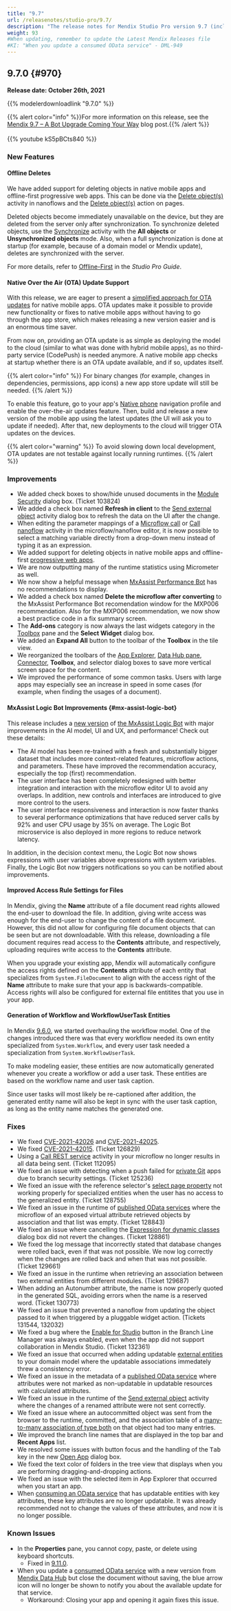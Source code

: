```yaml
---
title: "9.7"
url: /releasenotes/studio-pro/9.7/
description: "The release notes for Mendix Studio Pro version 9.7 (including all patches) with details on new features, bug fixes, and known issues."
weight: 93
#When updating, remember to update the Latest Mendix Releases file
#KI: "When you update a consumed OData service" - DML-949
---
```


## 9.7.0 {#970}

**Release date: October 26th, 2021**

{{% modelerdownloadlink "9.7.0" %}}

{{% alert color="info" %}}For more information on this release, see the [Mendix 9.7 – A Bot Upgrade Coming Your Way](https://www.mendix.com/blog/mendix-9-7-a-bot-upgrade-coming-your-way/) blog post.{{% /alert %}}<br />
<br />
{{% youtube kS5pBCts840 %}}

### New Features

#### Offline Deletes

We have added support for deleting objects in native mobile apps and offline-first progressive web apps. This can be done via the [Delete object(s)](/refguide/deleting-objects/#delete-in-nano) activity in nanoflows and the [Delete object(s)](/refguide/deleting-objects/#action) action on pages.

Deleted objects become immediately unavailable on the device, but they are deleted from the server only after synchronization. To synchronize deleted objects, use the [Synchronize](/refguide/synchronize/) activity with the **All objects** or **Unsynchronized objects** mode. Also, when a full synchronization is done at startup (for example, because of a domain model or Mendix update), deletes are synchronized with the server.

For more details, refer to [Offline-First](/refguide/offline-first/) in the *Studio Pro Guide*.

#### Native Over the Air (OTA) Update Support

With this release, we are eager to present a [simplified approach for OTA updates](/refguide/mobile/distributing-mobile-apps/overtheair-updates/) for native mobile apps. OTA updates make it possible to provide new functionality or fixes to native mobile apps without having to go through the app store, which makes releasing a new version easier and is an enormous time saver.

From now on, providing an OTA update is as simple as deploying the model to the cloud (similar to what was done with hybrid mobile apps), as no third-party service (CodePush) is needed anymore. A native mobile app checks at startup whether there is an OTA update available, and if so, updates itself. 

{{% alert color="info" %}}
For binary changes (for example, changes in dependencies, permissions, app icons) a new app store update will still be needed.
{{% /alert %}}

To enable this feature, go to your app's [Native phone](/refguide/navigation/#native-phone) navigation profile and enable the over-the-air updates feature. Then, build and release a new version of the mobile app using the latest updates (the UI will ask you to update if needed). After that, new deployments to the cloud will trigger OTA updates on the devices.

{{% alert color="warning" %}}
To avoid slowing down local development, OTA updates are not testable against locally running runtimes.
{{% /alert %}}

### Improvements

* We added check boxes to show/hide unused documents in the [Module Security](/refguide/module-security/) dialog box. (Ticket 103824)
* We added a check box named **Refresh in client** to the [Send external object](/refguide/send-external-object/) activity dialog box to refresh the data on the UI after the change.
* When editing the parameter mappings of a [Microflow call](/refguide/microflow-call/) or [Call nanoflow](/refguide/nanoflow-call/) activity in the microflow/nanoflow editor, it is now possible to select a matching variable directly from a drop-down menu instead of typing it as an expression.
* We added support for deleting objects in native mobile apps and offline-first [progressive web apps](/refguide/progressive-web-app/).
* We are now outputting many of the runtime statistics using Micrometer as well.
* We now show a helpful message when [MxAssist Performance Bot](/refguide/mx-assist-performance-bot/) has no recommendations to display.
* We added a check box named **Delete the microflow after converting** to the MxAssist Performance Bot recomendation window for the MXP006 recommendation. Also for the MXP006 recommendation, we now show a best practice code in a fix summary screen.
* The **Add-ons** category is now always the last widgets category in the [Toolbox](/refguide/view-menu/#toolbox) pane and the **Select Widget** dialog box.
* We added an **Expand All** button to the toolbar of the **Toolbox** in the tile view.
* We reorganized the toolbars of the [App Explorer](/refguide/app-explorer/), [Data Hub pane](/refguide/data-hub-pane/), [Connector](/refguide/view-menu/#connector), **Toolbox**, and selector dialog boxes to save more vertical screen space for the content.
* We improved the performance of some common tasks. Users with large apps may especially see an increase in speed in some cases (for example, when finding the usages of a document).

#### MxAssist Logic Bot Improvements {#mx-assist-logic-bot}

This release includes a [new version](https://www.mendix.com/blog/mendix-mxassist-logic-bot-upgrade/) of [the MxAssist Logic Bot](/refguide/mx-assist-logic-bot/) with major improvements in the AI model, UI and UX, and performance! Check out these details:

* The AI model has been re-trained with a fresh and substantially bigger dataset that includes more context-related features, microflow actions, and parameters. These have improved the recommendation accuracy, especially the top (first) recommendation.
* The user interface has been completely redesigned with better integration and interaction with the microflow editor UI to avoid any overlaps. In addition, new controls and interfaces are introduced to give more control to the users. 
* The user interface responsiveness and interaction is now faster thanks to several performance optimizations that have reduced server calls by 92% and user CPU usage by 35% on average. The Logic Bot microservice is also deployed in more regions to reduce network latency.

In addition, in the decision context menu, the Logic Bot now shows expressions with user variables above expressions with system variables. Finally, the Logic Bot now triggers notifications so you can be notified about improvements.

#### Improved Access Rule Settings for Files

In Mendix, giving the **Name** attribute of a file document read rights allowed the end-user to download the file. In addition, giving write access was enough for the end-user to change the content of a file document. However, this did not allow for configuring file document objects that can be seen but are not downloadable. With this release, downloading a file document requires read access to the **Contents** attribute, and respectively, uploading requires write access to the **Contents** attribute.

When you upgrade your existing app, Mendix will automatically configure the access rights defined on the **Contents** attribute of each entity that specializes from `System.FileDocument` to align with the access right of the **Name** attribute to make sure that your app is backwards-compatible. Access rights will also be configured for external file entitites that you use in your app.

#### Generation of Workflow and WorkflowUserTask Entities

In Mendix [9.6.0](/releasenotes/studio-pro/9.6/#960), we started overhauling the workflow model. One of the changes introduced there was that every workflow needed its own entity specialized from `System.Workflow`, and every user task needed a specialization from `System.WorkflowUserTask`. 

To make modeling easier, these entities are now automatically generated whenever you create a workflow or add a user task. These entities are based on the workflow name and user task caption. 

Since user tasks will most likely be re-captioned after addition, the generated entity name will also be kept in sync with the user task caption, as long as the entity name matches the generated one.

### Fixes

* We fixed [CVE-2021-42026](/releasenotes/security-advisories/#42026) and [CVE-2021-42025](/releasenotes/security-advisories/#42025).
* We fixed [CVE-2021-42015](/releasenotes/security-advisories/#42015). (Ticket 126829)
* Using a [Call REST service](/refguide/call-rest-action/) activity in your microflow no longer results in all data being sent. (Ticket 112095)
* We fixed an issue with detecting when a push failed for [private Git](/refguide/branch-line-manager-dialog/#byo-server-app) apps due to branch security settings. (Ticket 125236)
* We fixed an issue with the reference selector's [select page property](/refguide/reference-selector/#select-page) not working properly for specialized entities when the user has no access to the generalized entity. (Ticket 128755)
* We fixed an issue in the runtime of [published OData services](/refguide/published-odata-services/) where the microflow of an exposed virtual attribute retrieved objects by association and that list was empty. (Ticket 128843)
* We fixed an issue where cancelling the [Expression for dynamic classes](/refguide/common-widget-properties/#dynamicclasses) dialog box did not revert the changes. (Ticket 128861)
* We fixed the log message that incorrectly stated that database changes were rolled back, even if that was not possible. We now log correctly when the changes are rolled back and when that was not possible.  (Ticket 129661)
* We fixed an issue in the runtime when retrieving an association between two external entities from different modules. (Ticket 129687)
* When adding an Autonumber attribute, the name is now properly quoted in the generated SQL, avoiding errors when the name is a reserved word. (Ticket 130773)
* We fixed an issue that prevented a nanoflow from updating the object passed to it when triggered by a pluggable widget action. (Tickets 131544, 132032)
* We fixed a bug where the [Enable for Studio](/refguide/collaborative-development/#managing-studio) button in the Branch Line Manager was always enabled, even when the app did not support collaboration in Mendix Studio. (Ticket 132361)
* We fixed an issue that occurred when adding updatable [external entities](/refguide/external-entities/) to your domain model where the updatable associations immedately threw a consistency error.
* We fixed an issue in the metadata of a [published OData service](/refguide/published-odata-services/) where attributes were not marked as non-updatable in updatable resources with calculated attributes.
* We fixed an issue in the runtime of the [Send external object](/refguide/send-external-object/) activity where the changes of a renamed attribute were not sent correctly. 
* We fixed an issue where an autocommitted object was sent from the browser to the runtime, committed, and the association table of a [many-to-many association of type both](/refguide/associations/#many-to-many-both) on that object had too many entries.
* We improved the branch line names that are displayed in the top bar and **Recent Apps** list.
* We resolved some issues with button focus and the handling of the <kbd>Tab</kbd> key in the new [Open App](/refguide/open-app-dialog/) dialog box.
* We fixed the text color of folders in the tree view that displays when you are performing dragging-and-dropping actions.
* We fixed an issue with the selected item in App Explorer that occurred when you start an app.
* When [consuming an OData service](/refguide/consumed-odata-services/) that has updatable entities with key attributes, these key attributes are no longer updatable. It was already recommended not to change the values of these attributes, and now it is no longer possible.

### Known Issues

* <a name="ki-21022"></a>In the **Properties** pane, you cannot copy, paste, or delete using keyboard shortcuts.
    * Fixed in [9.11.0](/releasenotes/studio-pro/9.11/#21022).
* When you update a [consumed OData service](/refguide/consumed-odata-service/) with a new version from [Mendix Data Hub](/data-hub/) but close the document without saving, the blue arrow icon will no longer be shown to notify you about the available update for that service.
    * Workaround: Closing your app and opening it again fixes this issue.
